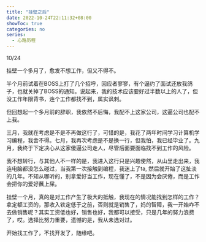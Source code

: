 ```yaml
---
title: "挂壁之后"
date: 2022-10-24T22:11:32+08:00
showToc: true
categories: no
series: 
  - 心路历程
---
```


10/24

挂壁一个多月了，愈发不想工作，但又不得不。

半个月前试着在BOSS上打了几个招呼，回应者寥寥，有个逼约了面试还放我鸽子，也就关掉了BOSS的通知。说起来，我的技术应该要好过半数以上的人了，但没工作年限背书，连个工作都找不到，属实讽刺。

但回想起一个多月前的辞职，我依然不后悔，我配不上这家公司，这逼公司也配不上我。

三月，我就在考虑是不是不再做这行了，可惜的是，我花了两年时间学习计算机学习编程，我舍不得。七月，我再次考虑是不是换一行，但我怕，我已经毕业了。九月，我终于下定决心从这家傻逼公司走人，尽管后面要面临找不到工作的风险。

我不想转行，与其他人不一样的是，我进入这行只是兴趣使然，从山里走出来，我连电脑都没怎么碰过，当我第一次接触到编程，我迷上了ta, 然后就开始了这扯淡的几年。不知从哪听的，别拿爱好当工作，现在懂了，不是因为会厌倦，而是工作会把你的爱好蘸上屎。

挂壁一个月，真的是对工作产生了极大的抵触，我现在的情况能找到怎样的工作？拿定额工资的，那收入铁定低于之前，否则就是销售了，妈的智障，我一开始咋不去做销售呢？其实工资低也好，销售也好，我都可以接受，只是几年的努力浪费了，哎。选择比努力重要，遗憾的是，我从未选对过。

开始找工作了，不找开发了，随缘吧。
